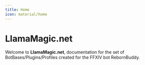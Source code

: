```yaml
---
title: Home
icon: material/home
---
```


# LlamaMagic.net

Welcome to **LlamaMagic.net**, documentation for the set of BotBases/Plugins/Profiles created for the FFXIV bot RebornBuddy.



